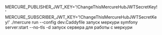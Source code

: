  MERCURE_PUBLISHER_JWT_KEY='!ChangeThisMercureHubJWTSecretKey!' MERCURE_SUBSCRIBER_JWT_KEY='!ChangeThisMercureHubJWTSecretKey!' ./mercure run --config dev.Caddyfile
 запуск меркури
symfony server:start --no-tls -d
запуск сервера для работы с меркури 
